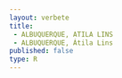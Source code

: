 ```yaml
---
layout: verbete
title:
 - ALBUQUERQUE, ATILA LINS
 - ALBUQUERQUE, Átila Lins
published: false
type: R
---
```


